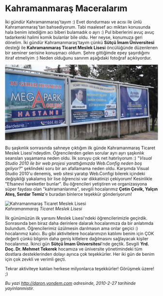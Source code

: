 # Kahramanmaraş Maceralarım 

İki gündür Kahramanmaraş'tayım :) Evet dondurması ve acısı ile ünlü
Kahramanmaraş'tan bahsediyorum. Tabi maalesef acı miktarı konusunda hala
benim istediğim acı biberi bulamadık o ayrı :) Pul biberlerini avuç avuç
tadarkenki halimi komik bulanlar bile oldu. Her neyse, konumuza geri
dönelim. İki gündür Kahramanmaraş'tayım çünkü **Sütçü İmam
Üniversitesi** desteği ile **Kahramanmaraş Ticaret Meslek Lisesi**
öncülüğünde düzenlenen bir seminer serisine konuşmacı oldum. Şehre
gittiğimde epey şaşırdığımı itiraf etmeliyim :) Neden olduğunu sanırım
aşağıdaki fotoğraf açıklıyordur.

![](../media/Kahramanmaras_Maceralarim/27022010_1.jpg)

Bu şaşkınlık sonrasında sahneye çıktığım ilk günde Kahramanmaraş Ticaret
Meslek Lisesi'ndeydim. Öğrencilerden gelen sorular ayrı ayrı şaşkınlık
seansları yaşamama neden oldu. İlk soruyu çok net hatırlıyorum :)
"*Visual Studio 2010 ile bir web projesi yarattığımızda Web.Config neden
boş geliyor?*" şeklindeki soru bir an afallamama neden oldu. Karşımda
Visual Studio 2010'u denemiş, web sitesi yaratıp Web.Configi bilerek
içindeki değişikliği yakalamış bir lise öğrencisi var dikkatinizi
çekiyorum! Kesinlikle "Efsanevi hareketler bunlar". Bu öğrencileri
yetiştiren ve organizasyona süper faydası olan "kahramanlarıma", sevgili
hocalarımız **Çetin Çevik, Yalçın Ateş, Serdar Temiz**'e buradan
binlerce teşekkür gönderiyorum!

![Kahramanmaraş Ticaret Meslek
Lisesi](../media/Kahramanmaras_Maceralarim/27022010_2.jpg)\
*Kahramanmaraş Ticaret Meslek Lisesi*

İlk günümüzün ilk yarısını Meslek Lisesi'ndeki öğrencilerimizle
geçirdik. Sonrasında ben biraz daha derinlere dalarak hocalarımıza da
bir anlatımda bulundum. Öğrencilerimiz üzülmesin darılmasın ama onlar
geçici :) hocalarımız kalıcı. Bu gibi aktivitelere hocalarımızın
katılımı benim için ÇOK değerli çünkü bilginin daha geniş kitlelere
dağılmasını sağlayacak kişiler hocalarımız. İkinci gün **Sütçü İmam
Üniversitesi**'nde geçtik. Sevgili **Yrd. Doç. Dr. Mehmet Tekerek**
hocamıza ve üniversite yönetimindeki tüm dostlara desteklerinden dolayı
ayrıca çok teşekkürler. Her iki gün de benim için çok zevkli ve verimli
geçti.

Tekrar aktiviteye katılan herkese milyonlarca teşekkürler! Görüşmek
üzere! ;)


*Bu yazi http://daron.yondem.com adresinde, 2010-2-27 tarihinde yayinlanmistir.*